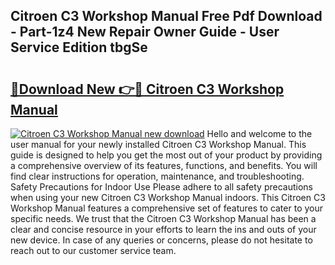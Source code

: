 ## Citroen C3 Workshop Manual Free Pdf Download - Part-1z4 New Repair Owner Guide - User Service Edition tbgSe

# <h2><a href="http://cf25526.oget.top/?id=Citroen+C3+Workshop+Manual">🔗Download New 👉🔴 Citroen C3 Workshop Manual</a></h2>

[![Citroen C3 Workshop Manual new download](https://i.imgur.com/5g1atiW.png)](http://cf25526.oget.top/?id=Citroen+C3+Workshop+Manual)
Hello and welcome to the user manual for your newly installed Citroen C3 Workshop Manual. This guide is designed to help you get the most out of your product by providing a comprehensive overview of its features, functions, and benefits. You will find clear instructions for operation, maintenance, and troubleshooting. Safety Precautions for Indoor Use Please adhere to all safety precautions when using your new Citroen C3 Workshop Manual indoors. This Citroen C3 Workshop Manual features a comprehensive set of features to cater to your specific needs. We trust that the Citroen C3 Workshop Manual has been a clear and concise resource in your efforts to learn the ins and outs of your new device. In case of any queries or concerns, please do not hesitate to reach out to our customer service team.
